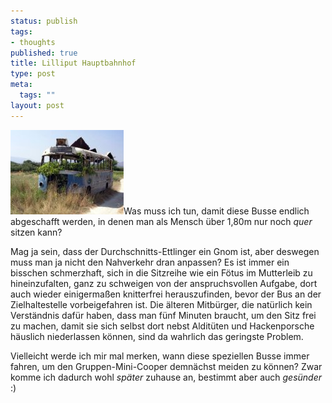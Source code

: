 ```yaml
--- 
status: publish
tags: 
- thoughts
published: true
title: Lilliput Hauptbahnhof
type: post
meta: 
  tags: ""
layout: post
---
```

<img src="/media/wp/050227bus.jpg" alt="Bus" class="alignright border"/>Was muss ich tun, damit diese Busse endlich abgeschafft werden, in denen man als Mensch über 1,80m nur noch <em>quer</em> sitzen kann?

Mag ja sein, dass der Durchschnitts-Ettlinger ein Gnom ist, aber deswegen muss man ja nicht den Nahverkehr dran anpassen? Es ist immer ein bisschen schmerzhaft, sich in die Sitzreihe wie ein Fötus im Mutterleib zu hineinzufalten, ganz zu schweigen von der anspruchsvollen Aufgabe, dort auch wieder einigermaßen knitterfrei herauszufinden, bevor der Bus an der Zielhaltestelle vorbeigefahren ist. Die älteren Mitbürger, die natürlich kein Verständnis dafür haben, dass man fünf Minuten braucht, um den Sitz frei zu machen, damit sie sich selbst dort nebst Alditüten und Hackenporsche häuslich niederlassen können, sind da wahrlich das geringste Problem.

Vielleicht werde ich mir mal merken, wann diese speziellen Busse immer fahren, um den Gruppen-Mini-Cooper demnächst meiden zu können? Zwar komme ich dadurch wohl <em>später</em> zuhause an, bestimmt aber auch <em>gesünder</em> :)
